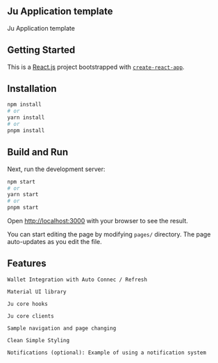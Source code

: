 ## Ju Application template

Ju Application template

## Getting Started

This is a [React.js](https://react.dev/) project bootstrapped with [`create-react-app`](https://github.com/facebook/create-react-app).

## Installation

```bash
npm install
# or
yarn install
# or
pnpm install
```

## Build and Run

Next, run the development server:

```bash
npm start
# or
yarn start
# or
pnpm start
```

Open [http://localhost:3000](http://localhost:3000) with your browser to see the result.

You can start editing the page by modifying `pages/` directory. The page auto-updates as you edit the file.

## Features

```
Wallet Integration with Auto Connec / Refresh

Material UI library

Ju core hooks

Ju core clients

Sample navigation and page changing

Clean Simple Styling 

Notifications (optional): Example of using a notification system

```